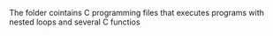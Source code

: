 The folder cointains C programming files that executes programs with nested loops and several C functios
